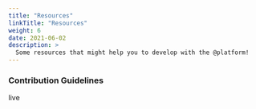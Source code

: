 ```yaml
---
title: "Resources"
linkTitle: "Resources"
weight: 6
date: 2021-06-02
description: >
  Some resources that might help you to develop with the @platform!
---
```


### Contribution Guidelines


live
